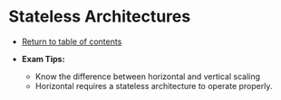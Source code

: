 # Stateless Architectures

* [Return to table of contents](../../../README.md)

* **Exam Tips:**
  * Know the difference between horizontal and vertical scaling
  * Horizontal requires a stateless architecture to operate properly.
